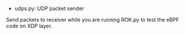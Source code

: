 - udps.py:	UDP packet sender

Send packets to receiver while you are running ROK.py to test the eBPF code on XDP layer.
